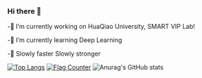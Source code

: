 ### Hi there 👋
-🔭 I’m currently working on HuaQiao University, SMART VIP Lab!

-🌱 I’m currently learning Deep Learning

-🤔 Slowly faster Slowly stronger

[![Top Langs](https://github-readme-stats.vercel.app/api/top-langs/?username=Sirwenhao&layout=compact)](https://github.com/Sirwenhao/github-readme-stats) <a href="https://info.flagcounter.com/SJAs"><img src="https://s04.flagcounter.com/count2/SJAs/bg_FFFFFF/txt_008C09/border_CCCCCC/columns_2/maxflags_8/viewers_0/labels_0/pageviews_0/flags_0/percent_0/" alt="Flag Counter" border="0"></a>
![Anurag's GitHub stats](https://github-readme-stats.vercel.app/api?username=Sirwenhao&theme=vue&show_icons=true)
<!--
**Sirwenhao/Sirwenhao** is a ✨ _special_ ✨ repository because its `README.md` (this file) appears on your GitHub profile.

Here are some ideas to get you started:

- 🔭 I’m currently working on HuaQiao University
- 🌱 I’m currently learning Deep Learning
- 👯 I’m looking to collaborate on ...
- 🤔 I’m looking for help with ...
- 💬 Ask me about ...
- 📫 How to reach me: ...
- 😄 Pronouns: ...
- ⚡ Fun fact: ...
-->
